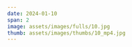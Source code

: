 ```yaml
---
date: 2024-01-10
span: 2
image: assets/images/fulls/10.jpg
thumb: assets/images/thumbs/10_mp4.jpg
---
```

